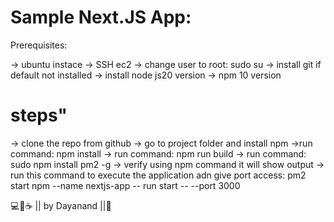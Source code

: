 # Sample Next.JS App: 
Prerequisites:

-> ubuntu instace
-> SSH ec2 
-> change user to root:  sudo su
-> install git if default not installed
-> install node js20 version
-> npm 10 version

# steps"
-> clone the repo from github
-> go to project folder and install npm
->run command:  npm install
-> run command: npm run build
-> run command: sudo npm install pm2 -g
-> verify using npm command it will show output
-> run this command to execute the application adn give port access: 
pm2 start npm --name nextjs-app -- run start -- --port 3000


💻💖☕ || by Dayanand ||🙏
